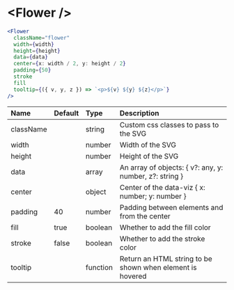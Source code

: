 # \<Flower \/>

```jsx
<Flower
  className="flower"
  width={width}
  height={height}
  data={data}
  center={x: width / 2, y: height / 2}
  padding={50}
  stroke
  fill
  tooltip={({ v, y, z }) => `<p>${v} ${y} ${z}</p>`}
/>
```

| Name      | Default | Type     | Description                                               |
| :-------- | :------ | :------- | :-------------------------------------------------------- |
| className |         | string   | Custom css classes to pass to the SVG                     |
| width     |         | number   | Width of the SVG                                          |
| height    |         | number   | Height of the SVG                                         |
| data      |         | array    | An array of objects: { v?: any, y: number, z?: string }   |
| center    |         | object   | Center of the data-viz { x: number; y: number }           |
| padding   | 40      | number   | Padding between elements and from the center              |
| fill      | true    | boolean  | Whether to add the fill color                             |
| stroke    | false   | boolean  | Whether to add the stroke color                           |
| tooltip   |         | function | Return an HTML string to be shown when element is hovered |
